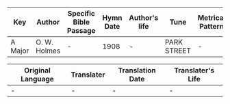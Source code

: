 Key | Author   | Specific Bible Passage     |Hymn Date |Author's life |Tune |Metrical Pattern   |Composer/Source
-- | --------- | ---------------------------|----------|--------------|-----|-------------------|-------------  
A Major |O. W. Holmes |- |1908 |- |PARK STREET |- |F. M. A. Venna

Original Language | Translater | Translation Date   | Translater's Life  
----------------- | --------- | --------------------|-------------     
\- |- |- |-
